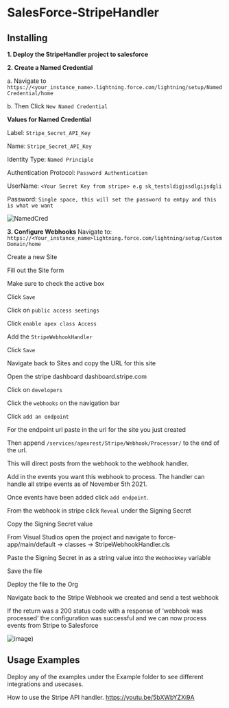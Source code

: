 # SalesForce-StripeHandler



## Installing


**1. Deploy the StripeHandler project to salesforce**

**2. Create a Named Credential**

  a. Navigate to  `https://<your_instance_name>.lightning.force.com/lightning/setup/NamedCredential/home`

  b.   Then Click `New Named Credential`
  
   **Values for Named Credential**  
  
  Label: `Stripe_Secret_API_Key`

  Name: `Stripe_Secret_API_Key`

  Identity Type: `Named Principle`

  Authentication Protocol: `Password Authentication`

  UserName: `<Your Secret Key from stripe> e.g sk_testsldigjssdlgijsdgli`

  Password: `Single space, this will set the password to emtpy and this is what we want`

![NamedCred](Screenshots/NamedCredentials.gif)

**3. Configure Webhooks**
Navigate to:
`https://<Your_instance_name>lightning.force.com/lightning/setup/CustomDomain/home`

Create a new Site

Fill out the Site form

Make sure to check the active box

Click `Save`

Click on `public access seetings`

Click `enable apex class Access`

Add the `StripeWebhookHandler`

Click `Save`

Navigate back to Sites and copy the URL for this site

Open the stripe dashboard dashboard.stripe.com

Click on `developers`

Click the `webhooks` on the navigation bar

Click `add an endpoint`

For the endpoint url paste in the url for the site you just created

Then append `/services/apexrest/Stripe/Webhook/Processor/` to the end of the url. 

This will direct posts from the webhook to the webhook handler. 

Add in the events you want this webhook to process. The handler can handle all stripe events as of November 5th 2021. 

Once events have been added click `add endpoint`. 

From the webhook in stripe click `Reveal` under the Signing Secret

Copy the Signing Secret value

From Visual Studios open the project and navigate to force-app/main/default -> classes -> StripeWebhookHandler.cls

Paste the Signing Secret in as a string value into the `WebhookKey` variable

Save the file 

Deploy the file to the Org

Navigate back to the Stripe Webhook we created and send a test webhook

If the return was a 200 status code with a response of ‘webhook was processed’ the configuration was successful and we can now process events from Stripe to Salesforce

![image](Screenshots/StripeWebhookConfig.gif))


## Usage Examples

Deploy any of the examples under the Example folder to see different integrations and usecases. 

How to use the Stripe API handler. 
https://youtu.be/5bXWbYZXi9A 

